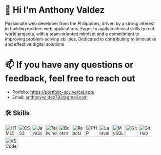 <h1>👋 Hi I'm Anthony Valdez</h1>
Passionate web developer from the Philippines, driven by a strong interest in building modern web applications. Eager to apply technical skills to real-world projects, with a team-oriented mindset and a commitment to improving problem-solving abilities. Dedicated to contributing to innovative and effective digital solutions

# 📫 If you have any questions or feedback, feel free to reach out
- Porfolio: https://portfolio-acv.vercel.app/
- Email: [anthonyvaldez793@gmail.com](mailto:anthonyvaldez793@gmail.com)

## 🛠️ Skills
  <div align="flex">
    <img src="https://cdn.jsdelivr.net/gh/devicons/devicon@latest/icons/html5/html5-original.svg"  alt="HTML5" width="40" height="40"/>
    <img src="https://cdn.jsdelivr.net/gh/devicons/devicon@latest/icons/css3/css3-original.svg" alt="CSS3" width="40" height="40"/>
    <img src="https://cdn.jsdelivr.net/gh/devicons/devicon@latest/icons/javascript/javascript-original.svg"  alt="JavaScript" width="40" height="40" />
    <img src="https://cdn.jsdelivr.net/gh/devicons/devicon@latest/icons/tailwindcss/tailwindcss-original.svg"  alt="Tailwind"   width="40" height="40"/>
    <img src="https://cdn.jsdelivr.net/gh/devicons/devicon@latest/icons/bootstrap/bootstrap-original.svg"  alt="Bootstrap"   width="40" height="40"  />
    <img src="https://cdn.jsdelivr.net/gh/devicons/devicon@latest/icons/react/react-original.svg" alt="ReactJS"   width="40" height="40" />
    <img src="https://cdn.jsdelivr.net/gh/devicons/devicon@latest/icons/php/php-original.svg" alt="PHP"   width="40" height="40" />
    <img src="https://cdn.jsdelivr.net/gh/devicons/devicon@latest/icons/laravel/laravel-original.svg"   alt="Laravel"   width="40" height="40"/>
    <img src="https://cdn.jsdelivr.net/gh/devicons/devicon@latest/icons/mysql/mysql-original-wordmark.svg"   alt="MySQL"   width="40" height="40" />
    <img src="https://cdn.jsdelivr.net/gh/devicons/devicon@latest/icons/git/git-original.svg" alt="Git"   width="40" height="40" />
    <img src="https://cdn.jsdelivr.net/gh/devicons/devicon@latest/icons/github/github-original.svg" alt="GitHub"   width="40" height="40" />
    <img src="https://cdn.jsdelivr.net/gh/devicons/devicon@latest/icons/vscode/vscode-original.svg" alt="VSCode"   width="40" height="40" />

    
  <div >
  




  
          






<!--
**anthony-999/anthony-999** is a ✨ _special_ ✨ repository because its `README.md` (this file) appears on your GitHub profile.

Here are some ideas to get you started:

- 🔭 I’m currently working on ...
- 🌱 I’m currently learning ...
- 👯 I’m looking to collaborate on ...
- 🤔 I’m looking for help with ...
- 💬 Ask me about ...
- 📫 How to reach me: ...
- 😄 Pronouns: ...
- ⚡ Fun fact: ...
-->

